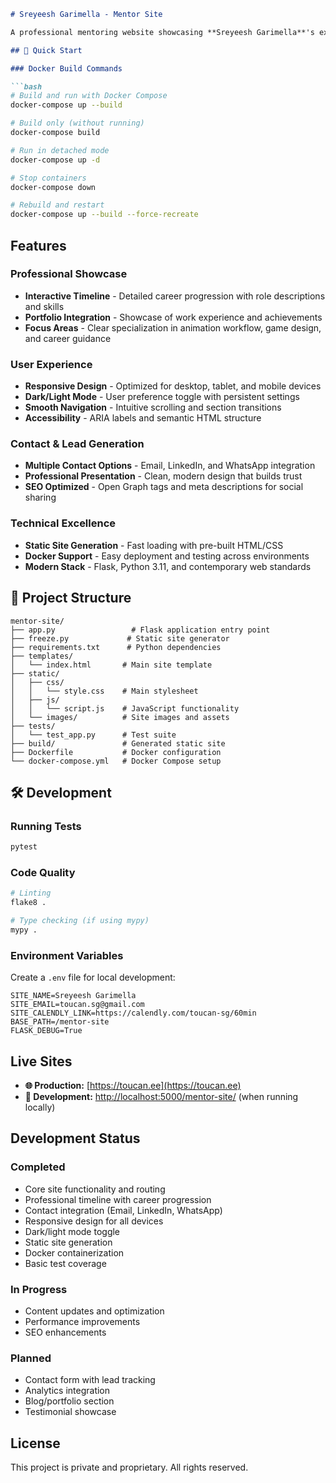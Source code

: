 
```markdown:README.md
# Sreyeesh Garimella - Mentor Site

A professional mentoring website showcasing **Sreyeesh Garimella**'s expertise in animation and game development. Built with Flask and modern web technologies, this site serves as a digital portfolio and lead generation platform for one-on-one mentoring services.

## 🚀 Quick Start

### Docker Build Commands

```bash
# Build and run with Docker Compose
docker-compose up --build

# Build only (without running)
docker-compose build

# Run in detached mode
docker-compose up -d

# Stop containers
docker-compose down

# Rebuild and restart
docker-compose up --build --force-recreate
```

##  Features

### Professional Showcase
- **Interactive Timeline** - Detailed career progression with role descriptions and skills
- **Portfolio Integration** - Showcase of work experience and achievements
- **Focus Areas** - Clear specialization in animation workflow, game design, and career guidance

### User Experience
- **Responsive Design** - Optimized for desktop, tablet, and mobile devices
- **Dark/Light Mode** - User preference toggle with persistent settings
- **Smooth Navigation** - Intuitive scrolling and section transitions
- **Accessibility** - ARIA labels and semantic HTML structure

### Contact & Lead Generation
- **Multiple Contact Options** - Email, LinkedIn, and WhatsApp integration
- **Professional Presentation** - Clean, modern design that builds trust
- **SEO Optimized** - Open Graph tags and meta descriptions for social sharing

### Technical Excellence
- **Static Site Generation** - Fast loading with pre-built HTML/CSS
- **Docker Support** - Easy deployment and testing across environments
- **Modern Stack** - Flask, Python 3.11, and contemporary web standards

## 📁 Project Structure

```
mentor-site/
├── app.py                 # Flask application entry point
├── freeze.py             # Static site generator
├── requirements.txt      # Python dependencies
├── templates/
│   └── index.html       # Main site template
├── static/
│   ├── css/
│   │   └── style.css    # Main stylesheet
│   ├── js/
│   │   └── script.js    # JavaScript functionality
│   └── images/          # Site images and assets
├── tests/
│   └── test_app.py      # Test suite
├── build/               # Generated static site
├── Dockerfile           # Docker configuration
└── docker-compose.yml   # Docker Compose setup
```

## 🛠️ Development

### Running Tests
```bash
pytest
```

### Code Quality
```bash
# Linting
flake8 .

# Type checking (if using mypy)
mypy .
```

### Environment Variables
Create a `.env` file for local development:
```env
SITE_NAME=Sreyeesh Garimella
SITE_EMAIL=toucan.sg@gmail.com
SITE_CALENDLY_LINK=https://calendly.com/toucan-sg/60min
BASE_PATH=/mentor-site
FLASK_DEBUG=True
```

##  Live Sites

- **🌐 Production:** [https://toucan.ee](https://toucan.ee)
- **🔧 Development:** [http://localhost:5000/mentor-site/](http://localhost:5000/mentor-site/) (when running locally)

## Development Status

### Completed
- Core site functionality and routing
- Professional timeline with career progression
- Contact integration (Email, LinkedIn, WhatsApp)
- Responsive design for all devices
- Dark/light mode toggle
- Static site generation
- Docker containerization
- Basic test coverage

### In Progress
- Content updates and optimization
- Performance improvements
- SEO enhancements

###  Planned
- Contact form with lead tracking
- Analytics integration
- Blog/portfolio section
- Testimonial showcase

##  License

This project is private and proprietary. All rights reserved.




